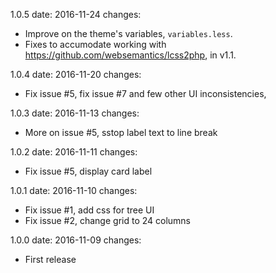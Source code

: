 1.0.5
  date: 2016-11-24
  changes:
  - Improve on the theme's variables, `variables.less`.
  - Fixes to accumodate working with https://github.com/websemantics/lcss2php, in v1.1.
  
1.0.4
  date: 2016-11-20
  changes:
  - Fix issue #5, fix issue #7 and few other UI inconsistencies, 
  
1.0.3
  date: 2016-11-13
  changes:
  - More on issue #5, sstop label text to line break

1.0.2
  date: 2016-11-11
  changes:
  - Fix issue #5, display card label

1.0.1
  date: 2016-11-10
  changes:
  - Fix issue #1, add css for tree UI
  - Fix issue #2, change grid to 24 columns

1.0.0
  date: 2016-11-09
  changes:
  - First release